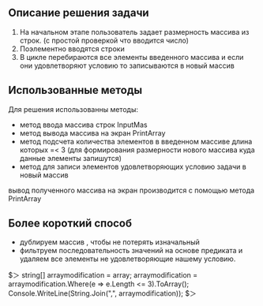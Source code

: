 ## Описание решения задачи

1. На начальном этапе пользователь задает размерность массива из строк. (с простой проверкой что вводится число)
2. Поэлементно вводятся строки
3. В цикле перебираются все элементы введенного массива и если они удовлетворяют условию то записываются в новый массив

## Использованные методы

Для решения использованны методы:
- метод ввода массива строк InputMas
- метод вывода массива на экран PrintArray
- метод подсчета количества элементов в введенном массиве длина которых =< 3 (для формирования размерности нового массива куда данные элементы запишутся)
- метод для записи элементов удовлетворяющих условию задачи в новый массив

вывод полученного массива на экран производится с помощью метода PrintArray

## Более короткий способ

- дублируем массив , чтобы не потерять изначальный
- фильтруем последовательность значений на основе предиката и удаляем все элементы не удовлетворяющие нашему условию.

$＞
 string[] arraymodification = array;
arraymodification = arraymodification.Where(e => e.Length <= 3).ToArray();
Console.WriteLine(String.Join(",", arraymodification));
$＞